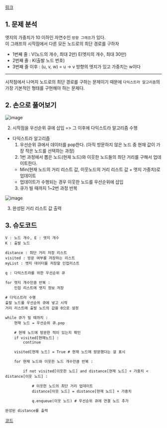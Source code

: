 [링크](https://www.acmicpc.net/problem/1753)

## 1. 문제 분석

엣지의 가중치가 10 이하인 자연수인 `방향 그래프`가 있다.  
이 그래프의 시작점에서 다른 모든 노드로의 최단 경로를 구하자

- 1번째 줄 : V(노드의 개수, 최대 2만) E(엣지의 개수, 최대 30만) 
- 2번째 줄 : K(출발 노드 번호)
- 3번째 줄 이후 : (u, v, w) = u → v 방향의 엣지가 있고 가중치는 w이다

---

시작점에서 나머지 노드로의 최단 경로를 구하는 문제이기 때문에 `다익스트라 알고리즘`의 가장 기본적인 형태를 구현해야 하는 문제다. 

## 2. 손으로 풀어보기 

![image](../../image/day17/56번_001.png)

2. 시작점을 우선순위 큐에 삽입 => 그 이후에 다익스트라 알고리즘 수행 

- 다익스트라 알고리즘  
    1) 우선순위 큐에서 데이터를 pop한다. (아직 방문하지 않은 노드 중 현재 값이 가장 작은 노드를 선택하는 과정)
    2) 1번 과정에서 뽑은 노드(현재 노드)와 이웃한 노드들의 최단 거리를 구해서 업데이트한다.
     - Min(현재 노드의 거리 리스트 값, 이웃노드의 거리 리스트 값 + 엣지 가중치)로 업데이트
     - 업데이트가 수행되는 경우 이웃한 노드를 우선순위에 삽입
    3) 큐가 빌 때까지 1~2번 과정 반복 

![image](../../image/day17/56번_002.png)

3. 완성된 거리 리스트 값 출력 

## 3. 슈도코드 

``` 
V : 노드 개수, E : 엣지 개수 
K : 출발 노드 

distance : 최단 거리 저장 리스트 
visited : 방문 여부를 저장하는 리스트
myList : 엣지 데이터를 저장할 인접리스트

q : 다익스트라를 위한 우선순위 큐 

for 엣지 개수만큼 반복 : 
    인접 리스트에 엣지 정보 저장 

# 다익스트라 수행 
출발 노드를 우선순위 큐에 넣고 시작 
거리 리스트에 출발 노드의 값을 0으로 설정

while 큐가 빌 때까지 : 
    현재 노드 = 우선순위 큐.pop

    # 현재 노드에 방문한 적이 있는지 확인 
    if visited[현재노드] : 
        continue 
    
    visited[현재 노드] = True # 현재 노드에 방문했다는 걸 표시 

    for 현재 노드와 이웃한 노드 개수만큼 반복 : 

        if not visited[이웃한 노드] and distance[현재 노드] + 가중치 < distance[이웃 노드] : 
            
            # 이웃한 노드의 최단 거리 업데이트
            distance[이웃 노드] = distance[현재 노드] + 가중치 

            q.enqueue(이웃 노드) # 우선순위 큐에 연결 노드 추가

완성된 distance를 출력 
```

[코드](../../code/day17/56_최단경로구하기.py)
